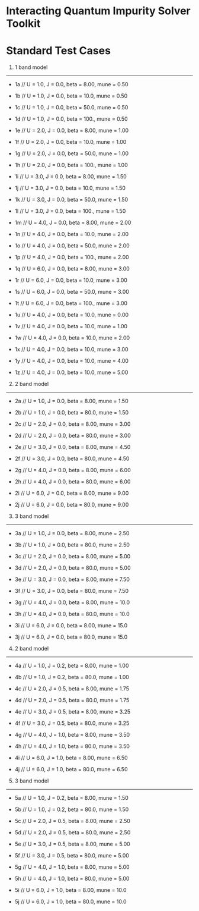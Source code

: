 Interacting Quantum Impurity Solver Toolkit
===========================================

Standard Test Cases
===================

1. 1 band model
---------------

* 1a // U = 1.0, J = 0.0, beta = 8.00, mune = 0.50

* 1b // U = 1.0, J = 0.0, beta = 10.0, mune = 0.50

* 1c // U = 1.0, J = 0.0, beta = 50.0, mune = 0.50

* 1d // U = 1.0, J = 0.0, beta = 100., mune = 0.50

* 1e // U = 2.0, J = 0.0, beta = 8.00, mune = 1.00

* 1f // U = 2.0, J = 0.0, beta = 10.0, mune = 1.00

* 1g // U = 2.0, J = 0.0, beta = 50.0, mune = 1.00

* 1h // U = 2.0, J = 0.0, beta = 100., mune = 1.00

* 1i // U = 3.0, J = 0.0, beta = 8.00, mune = 1.50

* 1j // U = 3.0, J = 0.0, beta = 10.0, mune = 1.50

* 1k // U = 3.0, J = 0.0, beta = 50.0, mune = 1.50

* 1l // U = 3.0, J = 0.0, beta = 100., mune = 1.50

* 1m // U = 4.0, J = 0.0, beta = 8.00, mune = 2.00

* 1n // U = 4.0, J = 0.0, beta = 10.0, mune = 2.00

* 1o // U = 4.0, J = 0.0, beta = 50.0, mune = 2.00

* 1p // U = 4.0, J = 0.0, beta = 100., mune = 2.00

* 1q // U = 6.0, J = 0.0, beta = 8.00, mune = 3.00

* 1r // U = 6.0, J = 0.0, beta = 10.0, mune = 3.00

* 1s // U = 6.0, J = 0.0, beta = 50.0, mune = 3.00

* 1t // U = 6.0, J = 0.0, beta = 100., mune = 3.00

* 1u // U = 4.0, J = 0.0, beta = 10.0, mune = 0.00

* 1v // U = 4.0, J = 0.0, beta = 10.0, mune = 1.00

* 1w // U = 4.0, J = 0.0, beta = 10.0, mune = 2.00

* 1x // U = 4.0, J = 0.0, beta = 10.0, mune = 3.00

* 1y // U = 4.0, J = 0.0, beta = 10.0, mune = 4.00

* 1z // U = 4.0, J = 0.0, beta = 10.0, mune = 5.00

2. 2 band model
---------------

* 2a // U = 1.0, J = 0.0, beta = 8.00, mune = 1.50

* 2b // U = 1.0, J = 0.0, beta = 80.0, mune = 1.50

* 2c // U = 2.0, J = 0.0, beta = 8.00, mune = 3.00

* 2d // U = 2.0, J = 0.0, beta = 80.0, mune = 3.00

* 2e // U = 3.0, J = 0.0, beta = 8.00, mune = 4.50

* 2f // U = 3.0, J = 0.0, beta = 80.0, mune = 4.50

* 2g // U = 4.0, J = 0.0, beta = 8.00, mune = 6.00

* 2h // U = 4.0, J = 0.0, beta = 80.0, mune = 6.00

* 2i // U = 6.0, J = 0.0, beta = 8.00, mune = 9.00

* 2j // U = 6.0, J = 0.0, beta = 80.0, mune = 9.00

3. 3 band model
---------------

* 3a // U = 1.0, J = 0.0, beta = 8.00, mune = 2.50

* 3b // U = 1.0, J = 0.0, beta = 80.0, mune = 2.50

* 3c // U = 2.0, J = 0.0, beta = 8.00, mune = 5.00

* 3d // U = 2.0, J = 0.0, beta = 80.0, mune = 5.00

* 3e // U = 3.0, J = 0.0, beta = 8.00, mune = 7.50

* 3f // U = 3.0, J = 0.0, beta = 80.0, mune = 7.50

* 3g // U = 4.0, J = 0.0, beta = 8.00, mune = 10.0

* 3h // U = 4.0, J = 0.0, beta = 80.0, mune = 10.0

* 3i // U = 6.0, J = 0.0, beta = 8.00, mune = 15.0

* 3j // U = 6.0, J = 0.0, beta = 80.0, mune = 15.0

4. 2 band model
---------------

* 4a // U = 1.0, J = 0.2, beta = 8.00, mune = 1.00

* 4b // U = 1.0, J = 0.2, beta = 80.0, mune = 1.00

* 4c // U = 2.0, J = 0.5, beta = 8.00, mune = 1.75

* 4d // U = 2.0, J = 0.5, beta = 80.0, mune = 1.75

* 4e // U = 3.0, J = 0.5, beta = 8.00, mune = 3.25

* 4f // U = 3.0, J = 0.5, beta = 80.0, mune = 3.25

* 4g // U = 4.0, J = 1.0, beta = 8.00, mune = 3.50

* 4h // U = 4.0, J = 1.0, beta = 80.0, mune = 3.50

* 4i // U = 6.0, J = 1.0, beta = 8.00, mune = 6.50

* 4j // U = 6.0, J = 1.0, beta = 80.0, mune = 6.50

5. 3 band model
---------------

* 5a // U = 1.0, J = 0.2, beta = 8.00, mune = 1.50

* 5b // U = 1.0, J = 0.2, beta = 80.0, mune = 1.50

* 5c // U = 2.0, J = 0.5, beta = 8.00, mune = 2.50

* 5d // U = 2.0, J = 0.5, beta = 80.0, mune = 2.50

* 5e // U = 3.0, J = 0.5, beta = 8.00, mune = 5.00

* 5f // U = 3.0, J = 0.5, beta = 80.0, mune = 5.00

* 5g // U = 4.0, J = 1.0, beta = 8.00, mune = 5.00

* 5h // U = 4.0, J = 1.0, beta = 80.0, mune = 5.00

* 5i // U = 6.0, J = 1.0, beta = 8.00, mune = 10.0

* 5j // U = 6.0, J = 1.0, beta = 80.0, mune = 10.0
